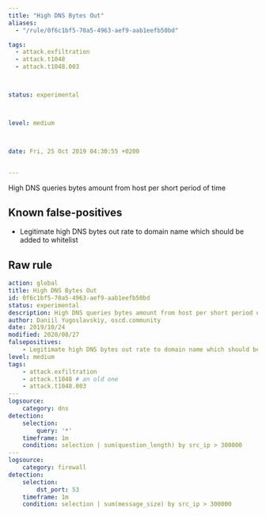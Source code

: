 ```yaml
---
title: "High DNS Bytes Out"
aliases:
  - "/rule/0f6c1bf5-70a5-4963-aef9-aab1eefb50bd"

tags:
  - attack.exfiltration
  - attack.t1048
  - attack.t1048.003



status: experimental



level: medium



date: Fri, 25 Oct 2019 04:30:55 +0200


---
```


High DNS queries bytes amount from host per short period of time

<!--more-->


## Known false-positives

* Legitimate high DNS bytes out rate to domain name which should be added to whitelist




## Raw rule
```yaml
action: global
title: High DNS Bytes Out
id: 0f6c1bf5-70a5-4963-aef9-aab1eefb50bd
status: experimental
description: High DNS queries bytes amount from host per short period of time
author: Daniil Yugoslavskiy, oscd.community
date: 2019/10/24
modified: 2020/08/27
falsepositives:
    - Legitimate high DNS bytes out rate to domain name which should be added to whitelist
level: medium
tags:
    - attack.exfiltration
    - attack.t1048 # an old one
    - attack.t1048.003
---
logsource:
    category: dns
detection:
    selection:
        query: '*'
    timeframe: 1m
    condition: selection | sum(question_length) by src_ip > 300000
---
logsource:
    category: firewall
detection:
    selection:
        dst_port: 53
    timeframe: 1m
    condition: selection | sum(message_size) by src_ip > 300000

```
